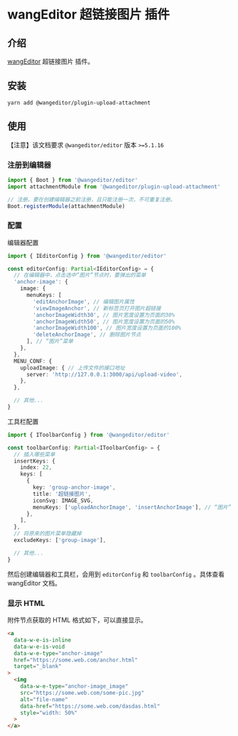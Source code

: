 # wangEditor 超链接图片 插件

## 介绍

[wangEditor](https://www.wangeditor.com/) 超链接图片 插件。

## 安装

```shell
yarn add @wangeditor/plugin-upload-attachment
```

## 使用

【注意】该文档要求 `@wangeditor/editor` 版本 `>=5.1.16`

### 注册到编辑器

```js
import { Boot } from '@wangeditor/editor'
import attachmentModule from '@wangeditor/plugin-upload-attachment'

// 注册。要在创建编辑器之前注册，且只能注册一次，不可重复注册。
Boot.registerModule(attachmentModule)
```

### 配置

编辑器配置

```ts
import { IEditorConfig } from '@wangeditor/editor'

const editorConfig: Partial<IEditorConfig> = {
  // 在编辑器中，点击选中“图片”节点时，要弹出的菜单
  'anchor-image': {
    image: {
      menuKeys: [
        'editAnchorImage', // 编辑图片属性
        'viewImageAnchor', // 新标签页打开图片超链接
        'anchorImageWidth30', // 图片宽度设置为页面的30%
        'anchorImageWidth50', // 图片宽度设置为页面的50% 
        'anchorImageWidth100', // 图片宽度设置为页面的100%
        'deleteAnchorImage', // 删除图片节点
      ], // “图片”菜单
    },
  },
  MENU_CONF: {
    uploadImage: { // 上传文件的接口地址
      server: 'http://127.0.0.1:3000/api/upload-video',
    },
  },

  // 其他...
}
```

工具栏配置

```ts
import { IToolbarConfig } from '@wangeditor/editor'

const toolbarConfig: Partial<IToolbarConfig> = {
  // 插入哪些菜单
  insertKeys: {
    index: 22,
    keys: [
      {
        key: 'group-anchor-image',
        title: '超链接图片',
        iconSvg: IMAGE_SVG,
        menuKeys: ['uploadAnchorImage', 'insertAnchorImage'], // “图片”菜单
      },
    ],
  },
  // 将原来的图片菜单隐藏掉
  excludeKeys: ['group-image'],

  // 其他...
}
```

然后创建编辑器和工具栏，会用到 `editorConfig` 和 `toolbarConfig` 。具体查看 wangEditor 文档。


### 显示 HTML

附件节点获取的 HTML 格式如下，可以直接显示。

```html
<a
  data-w-e-is-inline
  data-w-e-is-void
  data-w-e-type="anchor-image"
  href="https://some.web.com/anchor.html"
  target="_blank"
>
  <img
    data-w-e-type="anchor-image_image"
    src="https://some.web.com/some-pic.jpg"
    alt="file-name"
    data-href="https://some.web.com/dasdas.html"
    style="width: 50%"
  >
</a>
```
